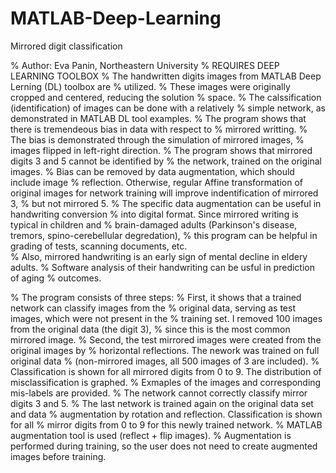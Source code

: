 # MATLAB-Deep-Learning
Mirrored digit classification

% Author: Eva Panin, Northeastern University
% REQUIRES DEEP LEARNING TOOLBOX
% The handwritten digits images from MATLAB Deep Lerning (DL) toolbox are
% utilized.
% These images were originally cropped and centered, reducing the solution
% space.
% The calssification (identification) of images can be done with a relatively
% simple network, as demonstrated in MATLAB DL tool examples.
% The program shows that there is tremendeous bias in data with respect to
% mirrored writting.
% The bias is demonstrated through the simulation of mirrored images, 
% images flipped in left-right direction.
% The program shows that mirrored digits 3 and 5 cannot be identified by
% the network, trained on the original images.
% Bias can be removed by data augmentation, which should include image
% reflection. Otherwise, regular Affine transformation of original images for network training will improve indentification of mirrored 3,
% but not mirrored 5.
% The specific data augmentation can be useful in handwriting conversion
% into digital format. Since mirrored writing is typical in children and
% brain-damaged adults (Parkinson's disease, tremors, spino-cerebellular degredation), 
% this program can be helpful in grading of tests, scanning documents, etc.  
% Also, mirrored handwriting is an early sign of mental decline in eldery adults. 
% Software analysis of their handwriting can be usful in prediction of aging
% outcomes.

% The program consists of three steps:
% First, it shows that a trained network can classify images from the
% original data, serving as test images, which were not present in the
% training set. I removed 100 images from the original data (the digit 3),
% since this is the most common mirrored image.
% Second, the test mirrored images were created from the original images by 
% horizontal reflections. The nework was trained on full original data
% (non-mirrored images, all 500 images of 3 are included). 
% Classification is shown for all mirrored digits from 0 to 9. The distribution of misclassification is graphed. 
% Exmaples of the images and corresponding mis-labels are provided.
% The network cannot correctly classify mirror digits 3 and 5.
% The last network is trained again on the original data set and data
% augmentation by rotation and reflection. Classification is shown for all
% mirror digits from 0 to 9 for this newly trained network.
% MATLAB augmentation tool is used (reflect + flip images). 
% Augmentation is performed during training, so the user does not need to create augmented images before training. 
